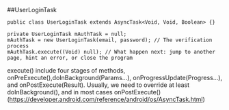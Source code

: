 

##UserLoginTask
```
public class UserLoginTask extends AsyncTask<Void, Void, Boolean> {}

private UserLoginTask mAuthTask = null;
mAuthTask = new UserLoginTask(email, password); // The verification process
mAuthTask.execute((Void) null); // What happen next: jump to another page, hint an error, or close the program
```
execute() include four stages of methods, onPreExecute(),doInBackground(Params...), onProgressUpdate(Progress...), and onPostExecute(Result). Usually, we need to override at least doInBackground(), and in most cases onPostExecute()
(https://developer.android.com/reference/android/os/AsyncTask.html)
